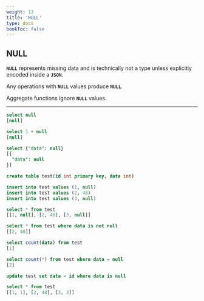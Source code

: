 ```yaml
---
weight: 13
title: 'NULL'
type: docs
bookToc: false
---
```


## NULL

**`NULL`** represents missing data and is technically not a type unless explicitly encoded inside a **`JSON`**.

Any operations with **`NULL`** values produce **`NULL`**.

Aggregate functions ignore **`NULL`** values.

---

```SQL
select null
[null]

select 1 + null
[null]

select {"data": null}
[{
  "data": null
}]
```

```SQL
create table test(id int primary key, data int)

insert into test values (1, null)
insert into test values (2, 48)
insert into test values (3, null)

select * from test
[[1, null], [2, 48], [3, null]]

select * from test where data is not null
[[2, 48]]

select count(data) from test
[1]

select count(*) from test where data = null
[2]

update test set data = id where data is null

select * from test
[[1, 1], [2, 48], [3, 3]]
```
